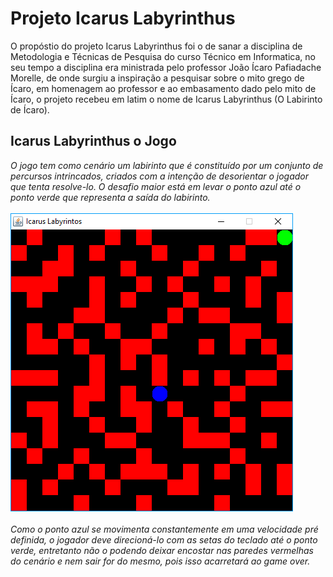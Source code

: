 # Projeto Icarus Labyrinthus
O propóstio do projeto Icarus Labyrinthus foi o de sanar a disciplina de 
Metodologia e Técnicas de Pesquisa do curso Técnico em Informatica, 
no seu tempo a disciplina era ministrada pelo professor 
João Ícaro Pafiadache Morelle, de onde surgiu a inspiração 
a pesquisar sobre o mito grego de Ícaro, em homenagem ao 
professor e ao embasamento dado pelo mito de Ícaro, 
o projeto recebeu em latim o nome de Icarus Labyrinthus 
(O Labirinto de Ícaro).
## Icarus Labyrinthus o Jogo
*O jogo tem como cenário um labirinto que é constituído por um conjunto de 
percursos intrincados, criados com a intenção de desorientar o jogador que 
tenta resolve-lo. O desafio maior está em levar o ponto azul até o ponto 
verde que representa a saída do labirinto.*
<br><br>
![Tela Primeira Fase](https://github.com/coderbahgual/IcarusLabyrinthus/blob/master/tcc/TCC_2016/imgTCC/Tela%20Fase01.png)
<br><br>
*Como o ponto azul se movimenta constantemente em uma velocidade pré definida, 
o jogador deve direcioná-lo com as setas do teclado até o ponto verde, 
entretanto não o podendo deixar encostar nas paredes vermelhas do cenário 
e nem sair for do mesmo, pois isso acarretará ao game over.*
